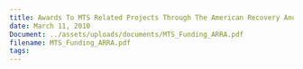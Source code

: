 ```yaml
---
title: Awards To MTS Related Projects Through The American Recovery And Reinvestment Act
date: March 11, 2010
Document: ../assets/uploads/documents/MTS_Funding_ARRA.pdf
filename: MTS_Funding_ARRA.pdf
tags:
---
```

